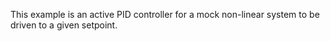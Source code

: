 This example is an active PID controller for a mock non-linear system to be driven to a given setpoint.